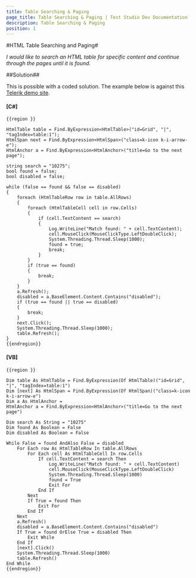 ```yaml
---
title: Table Searching & Paging
page_title: Table Searching & Paging | Test Studio Dev Documentation
description: Table Searching & Paging
position: 1
---
```

#HTML Table Searching and Paging#

*I would like to search an HTML table for specific content and continue through the pages until it is found.*

##Solution##

This is possible with a coded solution. The example below is against this <a href="http://demos.telerik.com/aspnet-mvc/grid/index" target="_blank">Telerik demo site</a>.

#### __[C#]__

    {{region }}

    HtmlTable table = Find.ByExpression<HtmlTable>("id=Grid", "|", "tagIndex=table:1");
    HtmlSpan next = Find.ByExpression<HtmlSpan>("class=k-icon k-i-arrow-e");
    HtmlAnchor a = Find.ByExpression<HtmlAnchor>("title=Go to the next page");
    
    string search = "10275";
    bool found = false;
    bool disabled = false;
                
    while (false == found && false == disabled)
    {
        foreach (HtmlTableRow row in table.AllRows)
        {
            foreach (HtmlTableCell cell in row.Cells)
            {
                if (cell.TextContent == search)
                {
                    Log.WriteLine("Match found: " + cell.TextContent);
                    cell.MouseClick(MouseClickType.LeftDoubleClick);
                    System.Threading.Thread.Sleep(1000);
                    found = true;
                    break;
                }
            }    
            if (true == found)
            {
                break;
            }
        }
        a.Refresh();
        disabled = a.BaseElement.Content.Contains("disabled");
        if (true == found || true == disabled)
        {
            break;
        }
        next.Click();
        System.Threading.Thread.Sleep(1000);
        table.Refresh();
    }
    {{endregion}}

#### __[VB]__

    {{region }}

    Dim table As HtmlTable = Find.ByExpression(Of HtmlTable)("id=Grid", "|", "tagIndex=table:1")
    Dim [next] As HtmlSpan = Find.ByExpression(Of HtmlSpan)("class=k-icon k-i-arrow-e")
    Dim a As HtmlAnchor =
    HtmlAnchor a = Find.ByExpression<HtmlAnchor>("title=Go to the next page")
    
    Dim search As String = "10275"
    Dim found As Boolean = False
    Dim disabled As Boolean = False
    
    While False = found AndAlso False = disabled
        For Each row As HtmlTableRow In table.AllRows
            For Each cell As HtmlTableCell In row.Cells
                If cell.TextContent = search Then
                    Log.WriteLine("Match found: " + cell.TextContent)
                    cell.MouseClick(MouseClickType.LeftDoubleClick)
                    System.Threading.Thread.Sleep(1000)
                    found = True
                    Exit For
                End If
            Next
            If True = found Then
                Exit For
            End If
        Next
        a.Refresh()
        disabled = a.BaseElement.Content.Contains("disabled")
        If True = found OrElse True = disabled Then
            Exit While
        End If
        [next].Click()
        System.Threading.Thread.Sleep(1000)
        table.Refresh()
    End While
    {{endregion}}